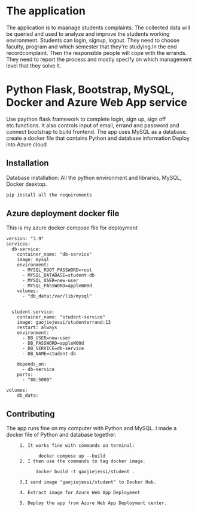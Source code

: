 # The application
The application is to maanage students complaints. The collected data will be
queried and used to analyze and improve the students working environment.
Students can login, signup, logout. They need to choose faculty, program 
and which semester that they're studying.In the end recordcomplaint. Then the
responsible people will cope with the errands. They need to report the process 
and mostly specify on which management level that they solve it.


# Python Flask, Bootstrap, MySQL, Docker and Azure Web App service

Use paython flask framework to complete login, sign up, sign off etc.functions.
It also controls input of email, errand and password
and connect bootstrap to build frontend.
The app uses MySQL as a database.
create a docker file that contains Python and database information
Deploy into Azure cloud

## Installation

Database installation: All the python environment and libraries, MySQL, 
Docker desktop.

```bash
pip install all the requirements
```

## Azure deployment docker file
This is my azure docker compose file for deployment
```docker
version: "3.9"
services:
  db-service:
    container_name: "db-service"
    image: mysql
    environment:
      - MYSQL_ROOT_PASSWORD=root
      - MYSQL_DATABASE=student-db
      - MYSQL_USER=new-user
      - MYSQL_PASSWORD=appleW00d
    volumes:
      - "db_data:/var/lib/mysql"
   

  student-service:
    container_name: "student-service"
    image: gaojiejessi/studenterrand:13
    restart: always
    environment:
      - DB_USER=new-user
      - DB_PASSWORD=appleW00d
      - DB_SERVICE=db-service
      - DB_NAME=student-db        

    depends_on:
      - db-service
    ports:
      - "80:5000"
   
volumes:
    db_data:
```

## Contributing

The app runs fine on my computer with Python and MySQL.
I made a docker file of Python and database together.

         1. It works fine with commands on terminal:

                docker compose up --build
         2. I then use the commands to tag docker image.

               docker build -t gaojiejessi/student .

         3.I send image "gaojiejessi/student" to Docker Hub.

         4. Extract image for Azure Web App Deployment

         5. Deploy the app from Azure Web App Deployment center. 



